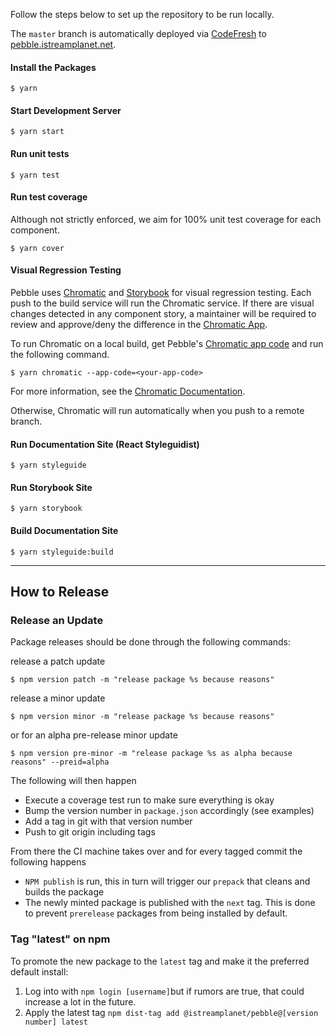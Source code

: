 Follow the steps below to set up the repository to be run locally.

The `master` branch is automatically deployed via [CodeFresh](https://g.codefresh.io/) to [pebble.istreamplanet.net](https://pebble.istreamplanet.net).

#### Install the Packages

```shell
$ yarn
```

#### Start Development Server

```shell
$ yarn start
```

#### Run unit tests

```shell
$ yarn test
```

#### Run test coverage

Although not strictly enforced, we aim for 100% unit test coverage for each component.

```shell
$ yarn cover
```

#### Visual Regression Testing

Pebble uses [Chromatic](https://www.chromaticqa.com) and [Storybook](https://storybook.js.org/) for visual regression testing. Each push to the build service will run the Chromatic service. If there are visual changes detected in any component story, a maintainer will be required to review and approve/deny the difference in the [Chromatic App](https://www.chromaticqa.com/builds?appId=5c893af34635b40020991b72).

To run Chromatic on a local build, get Pebble's [Chromatic app code](https://www.chromaticqa.com/manage) and run the following command.

```shell
$ yarn chromatic --app-code=<your-app-code>
```

For more information, see the [Chromatic Documentation](http://docs.chromaticqa.com/test).

Otherwise, Chromatic will run automatically when you push to a remote branch.

#### Run Documentation Site (React Styleguidist)

```shell
$ yarn styleguide
```

#### Run Storybook Site

```shell
$ yarn storybook
```

#### Build Documentation Site

```shell
$ yarn styleguide:build
```

---

## How to Release

### Release an Update

Package releases should be done through the following commands:

release a patch update

```shell
$ npm version patch -m "release package %s because reasons"
```

release a minor update

```shell
$ npm version minor -m "release package %s because reasons"
```

or for an alpha pre-release minor update

```shell
$ npm version pre-minor -m "release package %s as alpha because reasons" --preid=alpha
```

The following will then happen

- Execute a coverage test run to make sure everything is okay
- Bump the version number in `package.json` accordingly (see examples)
- Add a tag in git with that version number
- Push to git origin including tags

From there the CI machine takes over and for every tagged commit the following happens

- `NPM publish` is run, this in turn will trigger our `prepack` that cleans and builds the package
- The newly minted package is published with the `next` tag. This is done to prevent `prerelease` packages from being installed by default.

### Tag "latest" on npm

To promote the new package to the `latest` tag and make it the preferred default install:

1. Log into with `npm login [username]`but if rumors are true, that could increase a lot in the future.
2. Apply the latest tag `npm dist-tag add @istreamplanet/pebble@[version number] latest`
